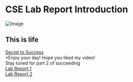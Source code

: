 # CSE Lab Report Introduction
![Image](https://yt3.ggpht.com/ytc/AKedOLR8EhO9xd-GBqt71jkacPlZkI5ehFusk00YrlUd=s900-c-k-c0x00ffffff-no-rj)
## This is life
[Secret to Success](https://www.youtube.com/watch?v=dQw4w9WgXcQ)
<Br/>
*Enjoy your day! Hope you liked my video!
<Br/>
Stay tuned for part 2 of succeeding
<Br/>
[Lab Report 1](https://alexander-qinn.github.io/cse15l-lab-reports/lab-report-1-week-2.html)
<Br/>
[Lab Report 2](https://alexander-qinn.github.io/cse15l-lab-reports/lab-report-2-week-4.html)
